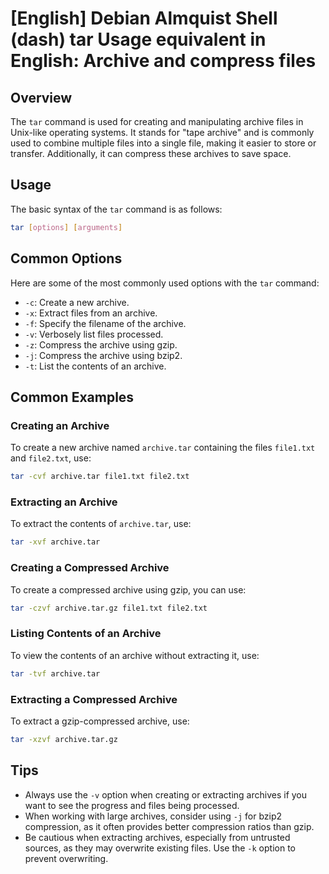 # [English] Debian Almquist Shell (dash) tar Usage equivalent in English: Archive and compress files

## Overview
The `tar` command is used for creating and manipulating archive files in Unix-like operating systems. It stands for "tape archive" and is commonly used to combine multiple files into a single file, making it easier to store or transfer. Additionally, it can compress these archives to save space.

## Usage
The basic syntax of the `tar` command is as follows:

```bash
tar [options] [arguments]
```

## Common Options
Here are some of the most commonly used options with the `tar` command:

- `-c`: Create a new archive.
- `-x`: Extract files from an archive.
- `-f`: Specify the filename of the archive.
- `-v`: Verbosely list files processed.
- `-z`: Compress the archive using gzip.
- `-j`: Compress the archive using bzip2.
- `-t`: List the contents of an archive.

## Common Examples

### Creating an Archive
To create a new archive named `archive.tar` containing the files `file1.txt` and `file2.txt`, use:

```bash
tar -cvf archive.tar file1.txt file2.txt
```

### Extracting an Archive
To extract the contents of `archive.tar`, use:

```bash
tar -xvf archive.tar
```

### Creating a Compressed Archive
To create a compressed archive using gzip, you can use:

```bash
tar -czvf archive.tar.gz file1.txt file2.txt
```

### Listing Contents of an Archive
To view the contents of an archive without extracting it, use:

```bash
tar -tvf archive.tar
```

### Extracting a Compressed Archive
To extract a gzip-compressed archive, use:

```bash
tar -xzvf archive.tar.gz
```

## Tips
- Always use the `-v` option when creating or extracting archives if you want to see the progress and files being processed.
- When working with large archives, consider using `-j` for bzip2 compression, as it often provides better compression ratios than gzip.
- Be cautious when extracting archives, especially from untrusted sources, as they may overwrite existing files. Use the `-k` option to prevent overwriting.